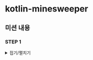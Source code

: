 # kotlin-minesweeper

## 미션 내용

### STEP 1

<details>
<summary>접기/펼치기</summary>
<div markdown="1">

#### [요구 사항 분석]

- 높이와 너비, 지뢰 개수를 입력받을 수 있다.
- 지뢰는 눈에 잘 띄는 것으로 표기한다.
- 지뢰는 가급적 랜덤에 가깝게 배치한다.

#### [기능 목록]

- [x] 높이를 입력 받는다.
- [x] 너비를 입력 받는다.
- [x] 지뢰 개수를 입력받는다.
- [ ] 2차 배열에 입력된 지뢰 개수만큼 랜덤으로 지뢰(💣)를 생성한다.
- [ ] 2차 배열을 출력한다.

</div>
</details>

<br>
